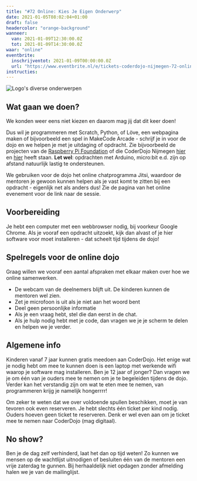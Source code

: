 ```yaml
---
title: "#72 Online: Kies Je Eigen Onderwerp"
date: 2021-01-05T08:02:04+01:00
draft: false
headercolor: "orange-background"
wanneer: 
  van: 2021-01-09T12:30:00.0Z
  tot: 2021-01-09T14:30:00.0Z
waar: "online"
eventbrite:
  inschrijventot: 2021-01-09T00:00:00.0Z
  url: "https://www.eventbrite.nl/e/tickets-coderdojo-nijmegen-72-online-kies-je-eigen-onderwerp-135399965943"
instructies:
---
```


![Logo's diverse onderwerpen](https://img.evbuc.com/https%3A%2F%2Fcdn.evbuc.com%2Fimages%2F122197661%2F187233351803%2F1%2Foriginal.20210104-202933?w=800&auto=format%2Ccompress&q=75&sharp=10&rect=133%2C0%2C1312%2C656&s=11c22a1318326a0bf593942a9a6b0588)
## Wat gaan we doen?

We konden weer eens niet kiezen en daarom mag jij dat dit keer doen! 
 <!--more-->
Dus wil je programmeren met Scratch, Python, of Löve, een webpagina maken of bijvoorbeeld een spel in MakeCode Arcade - 
schrijf je in voor de dojo en we helpen je met je uitdaging of opdracht. Zie bijvoorbeeld de projecten van de 
[Raspberry Pi Foundation](https://projects.raspberrypi.org/nl-NL/projects) of die CoderDojo Nijmegen 
[hier](https://coderdojo-nijmegen.nl/instructies/) en [hier](https://coderdojonijmegen.github.io/) heeft staan. 
**Let wel**: opdrachten met Arduino, micro:bit e.d. zijn op afstand natuurlijk lastig te ondersteunen.

We gebruiken voor de dojo het online chatprogramma Jitsi, waardoor de mentoren je gewoon kunnen helpen als je vast 
komt te zitten bij een opdracht - eigenlijk net als anders dus! Zie de pagina van het online evenement voor de link naar de sessie.

## Voorbereiding

Je hebt een computer met een webbrowser nodig, bij voorkeur Google Chrome. Als je vooraf een opdracht uitzoekt, kijk 
dan alvast of je hier software voor moet installeren - dat scheelt tijd tijdens de dojo!

## Spelregels voor de online dojo

Graag willen we vooraf een aantal afspraken met elkaar maken over hoe we online samenwerken.

- De webcam van de deelnemers blijft uit. De kinderen kunnen de mentoren wel zien.
- Zet je microfoon is uit als je niet aan het woord bent
- Deel geen persoonlijke informatie
- Als je een vraag hebt, stel die dan eerst in de chat.
- Als je hulp nodig hebt met je code, dan vragen we je je scherm te delen en helpen we je verder.

## Algemene info

Kinderen vanaf 7 jaar kunnen gratis meedoen aan CoderDojo. Het enige wat je nodig hebt om mee te kunnen doen is een
laptop met
werkende wifi waarop je software mag installeren. Ben je 12 jaar of jonger? Dan vragen we je om één van je ouders
mee te nemen
om je te begeleiden tijdens de dojo. Verder kan het verstandig zijn om wat te eten mee te nemen,
van programmeren krijg je namelijk hongerrrr!

Om zeker te weten dat we over voldoende spullen beschikken, moet je van tevoren ook even reserveren. Je hebt slechts
één ticket per kind nodig. Ouders hoeven geen ticket te reserveren.
Denk er wel even aan om je ticket mee te nemen naar CoderDojo (mag digitaal).

## No show?

Ben je de dag zelf verhinderd, laat het dan op tijd weten! Zo kunnen we mensen op de wachtlijst uitnodigen of
besluiten één van de mentoren een vrije zaterdag te gunnen.
Bij herhaaldelijk niet opdagen zonder afmelding halen we je van de mailinglijst.

